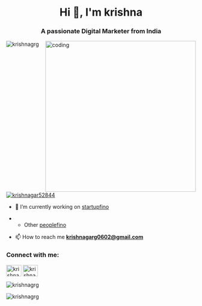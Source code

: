 <h1 align="center">Hi 👋, I'm krishna</h1>
<h3 align="center">A passionate Digital Marketer from India</h3>
<img align="right" alt="coding" width="400" src="https://user-images.githubusercontent.com/55389276/140866485-8fb1c876-9a8f-4d6a-98dc-08c4981eaf70.gif" />

<p align="left"> <img src="https://komarev.com/ghpvc/?username=krishnagrg&label=Profile%20views&color=0e75b6&style=flat" alt="krishnagrg" /> </p>

<p align="left"> <a href="https://twitter.com/krishnagar52844" target="blank"><img src="https://img.shields.io/twitter/follow/krishnagar52844?logo=twitter&style=for-the-badge" alt="krishnagar52844" /></a> </p>

- 🔭 I’m currently working on [startupfino](https://www.startupfino.com/)
- - Other [peoplefino](https://www.peoplefino.com/)

- 📫 How to reach me **krishnagarg0602@gmail.com**


<h3 align="left">Connect with me:</h3>
<p align="left">
<a href="https://twitter.com/krishnagar52844" target="blank"><img align="center" src="https://raw.githubusercontent.com/rahuldkjain/github-profile-readme-generator/master/src/images/icons/Social/twitter.svg" alt="krishnagar52844" height="30" width="40" /></a>
<a href="https://linkedin.com/in/krishna garg" target="blank"><img align="center" src="https://raw.githubusercontent.com/rahuldkjain/github-profile-readme-generator/master/src/images/icons/Social/linked-in-alt.svg" alt="krishna garg" height="30" width="40" /></a>
</p>

<p><img align="center" src="https://github-readme-stats.vercel.app/api/top-langs?username=krishnagrg&show_icons=true&locale=en&layout=compact" alt="krishnagrg" /></p>

<p><img align="center" src="https://github-readme-streak-stats.herokuapp.com/?user=krishnagrg&" alt="krishnagrg" /></p>
